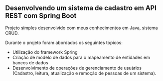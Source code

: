 <h2>Desenvolvendo um sistema de cadastro em API REST com Spring Boot</h2>

Projeto simples desenvolvido com meus conhecimentos em Java, sistema CRUD.

Durante o projeto foram abordados os seguintes tópicos:

* Utilização do framework Spring
* Criação de modelo de dados para o mapeamento de entidades em bancos de dados
* Desenvolvimento de operações de gerenciamento de usuários (Cadastro, leitura, atualização e remoção de pessoas de um sistema).
